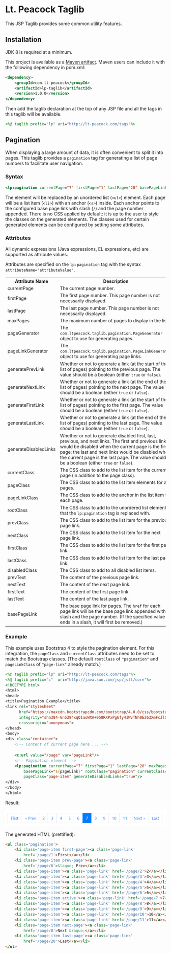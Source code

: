 # Lt. Peacock Taglib
This JSP Taglib provides some common utility features.

## Installation
JDK 8 is required at a minimum.

This project is available as a [Maven artifact](https://search.maven.org/artifact/com.lt-peacock/lp-taglib). Maven users can include it with the following dependency in pom.xml:

```xml
<dependency>
    <groupId>com.lt-peacock</groupId>
    <artifactId>lp-taglib</artifactId>
    <version>1.0.0</version>
</dependency>
```

Then add the taglib declaration at the top of any JSP file and all the tags in this taglib will be available.

```jsp
<%@ taglib prefix="lp" uri="http://lt-peacock.com/tags"%>
```
## Pagination
When displaying a large amount of data, it is often convenient to split it into pages. This taglib provides a `pagination` tag for generating a list of page numbers to facilitate user navigation.

### Syntax

```jsp
<lp:pagination currentPage="7" firstPage="1" lastPage="20" basePageLink="/page"/>
```

The element will be replaced by an unordered list (`<ul>`) element. Each page will be a list item (`<li>`) with an anchor (`<a>`) inside. Each anchor points to the configured base page link with slash (`/`) and the page number appended. There is no CSS applied by default: it is up to the user to style the classes on the generated elements. The classes used for certain generated elements can be configured by setting some attributes.

### Attributes
All dynamic expressions (Java expressions, EL expressions, etc) are supported as attribute values.

Attributes are specified on the `lp:pagination` tag with the syntax `attributeName="attributeValue"`.

<table>
	<tr>
		<th>Attribute Name</th>
		<th>Description</th>
		<th>Default Value</th>
	</tr>
	<tr>
		<td>currentPage</td>
		<td>The current page number.</td>
		<td>None; this attribute is required.</td>
	</tr>
	<tr>
		<td>firstPage</td>
		<td>The first page number. This page number is not necessarily displayed.</td>
		<td><code>1</code></td>
	</tr>
	<tr>
		<td>lastPage</td>
		<td>The last page number. This page number is not necessarily displayed.</td>
		<td>None; this attribute is required.</td>
	</tr>
	<tr>
		<td>maxPages</td>
		<td>The maximum number of pages to display in the list.</td>
		<td><code>10</code></td>
	</tr>
	<tr>
		<td>pageGenerator</td>
		<td>The <code>com.ltpeacock.taglib.pagination.PageGenerator</code> object to use for generating pages.</td>
		<td><code>com.ltpeacock.taglib.pagination.DefaultPageGenerator</code></td>
	</tr>
	<tr>
		<td>pageLinkGenerator</td>
		<td>The <code>com.ltpeacock.taglib.pagination.PageLinkGenerator</code> object to use for generating page links.</td>
		<td><code>com.ltpeacock.taglib.pagination.DefaultPageLinkGenerator</code></td>
	</tr>
	<tr>
		<td>generatePrevLink</td>
		<td>Whether or not to generate a link (at the start of the list of pages) pointing to the previous page. The value should be a boolean (either <code>true</code> or <code>false</code>).</td>
		<td><code>true</code></td>
	</tr>
	<tr>
		<td>generateNextLink</td>
		<td>Whether or not to generate a link (at the end of the list of pages) pointing to the next page. The value should be a boolean (either <code>true</code> or <code>false</code>).</td>
		<td><code>true</code></td>
	</tr>
	<tr>
		<td>generateFirstLink</td>
		<td>Whether or not to generate a link (at the start of the list of pages) pointing to the first page. The value should be a boolean (either <code>true</code> or <code>false</code>).</td>
		<td><code>true</code></td>
	</tr>
	<tr>
		<td>generateLastLink</td>
		<td>Whether or not to generate a link (at the end of the list of pages) pointing to the last page. The value should be a boolean (either <code>true</code> or <code>false</code>).</td>
		<td><code>true</code></td>
	</tr>
	<tr>
		<td>generateDisabledLinks</td>
		<td>Whether or not to generate disabled first, last, previous, and next links. The first and previous links would be disabled when the current page is the first page; the last and next links would be disabled when the current page is the last page. The value should be a boolean (either <code>true</code> or <code>false</code>).</td>
		<td><code>false</code></td>
	</tr>
	<tr>
		<td>currentClass</td>
		<td>The CSS class to add to the list item for the current page (in addition to the page class).</td>
		<td><code>"current"</code></td>
	</tr>
	<tr>
		<td>pageClass</td>
		<td>The CSS class to add to the list item elements for all pages.</td>
		<td><code>"page"</code></td>
	</tr>
	<tr>
		<td>pageLinkClass</td>
		<td>The CSS class to add to the anchor in the list item for each page.</td>
		<td><code>"page-link"</code></td>
	</tr>
	<tr>
		<td>rootClass</td>
		<td>The CSS class to add to the unordered list element that the <code>lp:pagination</code> tag is replaced with.</td>
		<td><code>"pagination"</code></td>
	</tr>
	<tr>
		<td>prevClass</td>
		<td>The CSS class to add to the list item for the previous page link.</td>
		<td><code>"prev-page"</code></td>
	</tr>
	<tr>
		<td>nextClass</td>
		<td>The CSS class to add to the list item for the next page link.</td>
		<td><code>"next-page"</code></td>
	</tr>
	<tr>
		<td>firstClass</td>
		<td>The CSS class to add to the list item for the first page link.</td>
		<td><code>"first-page"</code></td>
	</tr>
	<tr>
		<td>lastClass</td>
		<td>The CSS class to add to the list item for the last page link.</td>
		<td><code>"last-page"</code></td>
	</tr>
	<tr>
		<td>disabledClass</td>
		<td>The CSS class to add to all disabled list items.</td>
		<td><code>"disabled"</code></td>
	</tr>
	<tr>
		<td>prevText</td>
		<td>The content of the previous page link.</td>
		<td><code>"&laquo; Prev"</code></td>
	</tr>
	<tr>
		<td>nextText</td>
		<td>The content of the next page link.</td>
		<td><code>"Next &raquo;"</code></td>
	</tr>
	<tr>
		<td>firstText</td>
		<td>The content of the first page link.</td>
		<td><code>"First"</code></td>
	</tr>
	<tr>
		<td>lastText</td>
		<td>The content of the last page link.</td>
		<td><code>"Last"</code></td>
	</tr>
	<tr>
		<td>basePageLink</td>
		<td>The base page link for pages. The <code>href</code> for each page link will be the base page link appended with a slash and the page number. (If the specified value ends in a slash, it will first be removed.)</td>
		<td><code>"javascript:;"</code></td>
	</tr>
</table>

### Example

This example uses Bootstrap 4 to style the pagination element. For this integration, the `pageClass` and `currentClass` attributes need to be set to match the Bootstrap classes. (The default `rootClass` of `"pagination"` and `pageLinkClass` of `"page-link"` already match.)

```jsp
<%@ taglib prefix="lp" uri="http://lt-peacock.com/tags"%>
<%@ taglib prefix="c"  uri="http://java.sun.com/jsp/jstl/core"%>
<!DOCTYPE html>
<html>
<head>
<title>Pagination Example</title>
<link rel="stylesheet" 
      href="https://maxcdn.bootstrapcdn.com/bootstrap/4.0.0/css/bootstrap.min.css" 
      integrity="sha384-Gn5384xqQ1aoWXA+058RXPxPg6fy4IWvTNh0E263XmFcJlSAwiGgFAW/dAiS6JXm" 
      crossorigin="anonymous">
</head>
<body>
<div class="container">
	<!-- Content of current page here ... -->
	
	<c:url value="/page" var="pageLink"/>
	<!-- Pagination element -->
	<lp:pagination currentPage="7" firstPage="1" lastPage="20" maxPages="10"
		basePageLink="${pageLink}" rootClass="pagination" currentClass="active"
		pageClass="page-item" generateDisabledLinks="true"/>
</div>
</body>
</html>
```

Result:

<img src="docs/PaginationExample.PNG">

The generated HTML (prettified):

```html
<ul class='pagination'>
	<li class='page-item first-page'><a class='page-link'
		href='/page/1'>First</a></li>
	<li class='page-item prev-page'><a class='page-link'
		href='/page/6'>&laquo; Prev</a></li>
	<li class='page-item'><a class='page-link' href='/page/2'>2</a></li>
	<li class='page-item'><a class='page-link' href='/page/3'>3</a></li>
	<li class='page-item'><a class='page-link' href='/page/4'>4</a></li>
	<li class='page-item'><a class='page-link' href='/page/5'>5</a></li>
	<li class='page-item'><a class='page-link' href='/page/6'>6</a></li>
	<li class='page-item active'><a class='page-link' href='/page/7'>7</a></li>
	<li class='page-item'><a class='page-link' href='/page/8'>8</a></li>
	<li class='page-item'><a class='page-link' href='/page/9'>9</a></li>
	<li class='page-item'><a class='page-link' href='/page/10'>10</a></li>
	<li class='page-item'><a class='page-link' href='/page/11'>11</a></li>
	<li class='page-item next-page'><a class='page-link'
		href='/page/8'>Next &raquo;</a></li>
	<li class='page-item last-page'><a class='page-link'
		href='/page/20'>Last</a></li>
</ul>
```